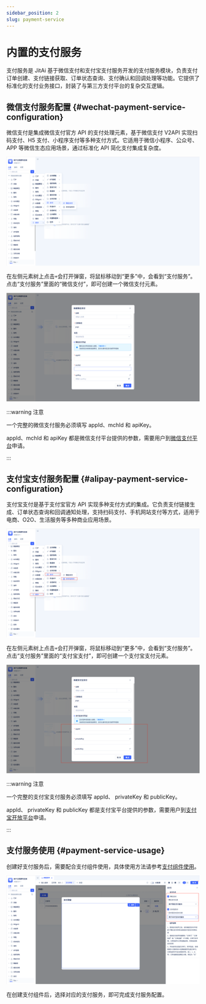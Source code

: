 ```yaml
---
sidebar_position: 2
slug: payment-service
---
```


# 内置的支付服务
支付服务是 JitAi 基于微信支付和支付宝支付服务开发的支付服务模块，负责支付订单创建、支付链接获取、订单状态查询、支付确认和回调处理等功能。它提供了标准化的支付业务接口，封装了与第三方支付平台的复杂交互逻辑。

## 微信支付服务配置 {#wechat-payment-service-configuration}
微信支付是集成微信支付官方 API 的支付处理元素，基于微信支付 V2API 实现扫码支付、H5 支付、小程序支付等多种支付方式。它适用于微信小程序、公众号、APP 等微信生态应用场景，通过标准化 API 简化支付集成复杂度。

![微信支付服务创建](./img/2/pay_2025-08-28_14-31-11.png)

在左侧元素树上点击`+`会打开弹窗，将鼠标移动到“更多”中，会看到“支付服务”。点击“支付服务”里面的“微信支付”，即可创建一个微信支付元素。

![微信支付服务配置](./img/2/pay_2025-08-28_14-39-33.png)

:::warning 注意

一个完整的微信支付服务必须填写 appId、mchId 和 apiKey。

appId、mchId 和 apiKey 都是微信支付平台提供的参数，需要用户到[微信支付平台](https://pay.weixin.qq.com)申请。

:::

## 支付宝支付服务配置 {#alipay-payment-service-configuration}
支付宝支付是基于支付宝官方 API 实现多种支付方式的集成。它负责支付链接生成、订单状态查询和回调通知处理，支持扫码支付、手机网站支付等方式，适用于电商、O2O、生活服务等多种商业应用场景。

![支付宝支付服务创建](./img/2/pay_2025-08-28_16-11-09.png)

在左侧元素树上点击`+`会打开弹窗，将鼠标移动到“更多”中，会看到“支付服务”。点击“支付服务”里面的“支付宝支付”，即可创建一个支付宝支付元素。

![支付宝支付服务配置](./img/2/pay_2025-08-28_16-13-46.png)

:::warning 注意

一个完整的支付宝支付服务必须填写 appId、 privateKey 和 publicKey。

appId、 privateKey 和 publicKey 都是支付宝平台提供的参数，需要用户到[支付宝开放平台](https://open.alipay.com/)申请。

:::

## 支付服务使用 {#payment-service-usage}
创建好支付服务后，需要配合支付组件使用，具体使用方法请参考[支付组件使用](../using-functional-components-in-pages/payment-components)。

![支付组件使用](./img/2/pay_2025-08-28_16-34-49.png)

在创建支付组件后，选择对应的支付服务，即可完成支付服务配置。
